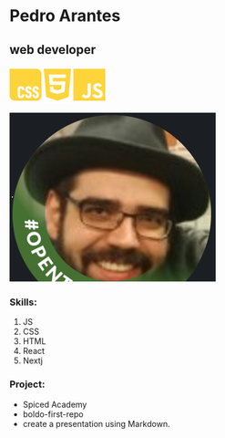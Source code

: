# Pedro Arantes
## web developer
![](./icons/css.svg) ![](./icons/html.svg) ![](./icons/js.svg)

![](./slackphoto.png)

### Skills:
1. JS<br>
2. CSS<br>
3. HTML<br>
4. React<br>
5. Nextj

### Project:
- Spiced Academy
- boldo-first-repo
- create a presentation using Markdown.

